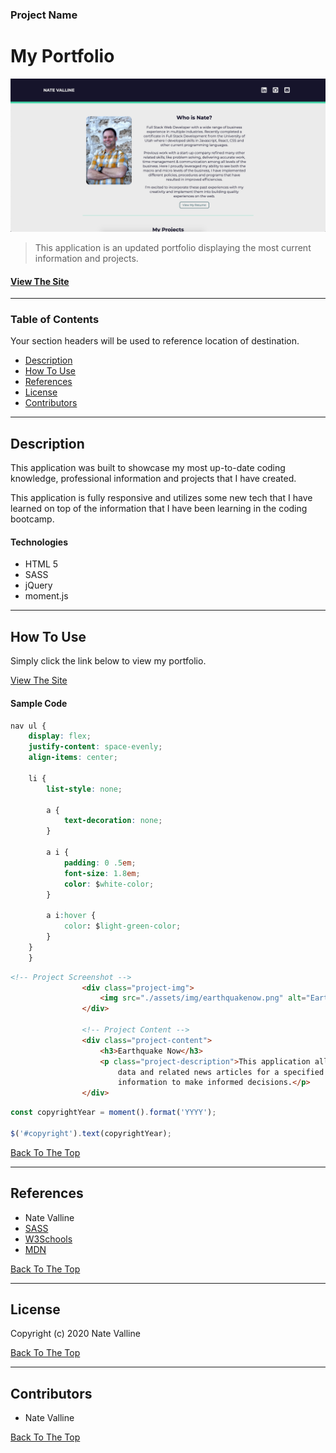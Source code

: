 ### Project Name

# My Portfolio

<img src="./assets/img/portfolio-screenshot.png" width="600px">

> This application is an updated portfolio displaying the most current information and projects.

#### [View The Site](https://nvalline.github.io/my-portfolio/)

---

### Table of Contents

Your section headers will be used to reference location of destination.

- [Description](#description)
- [How To Use](#how-to-use)
- [References](#references)
- [License](#license)
- [Contributors](#contributors)

---

## Description

This application was built to showcase my most up-to-date coding knowledge, professional information and projects that I have created.  

This application is fully responsive and utilizes some new tech that I have learned on top of the information that I have been learning in the coding bootcamp.

#### Technologies

- HTML 5
- SASS
- jQuery
- moment.js

---

## How To Use

Simply click the link below to view my portfolio.

[View The Site](https://nvalline.github.io/my-portfolio/)

#### Sample Code

```css
nav ul {
    display: flex;
    justify-content: space-evenly;
    align-items: center;
        
    li {
        list-style: none;

        a {
            text-decoration: none;
        }

        a i {
            padding: 0 .5em;
            font-size: 1.8em;
            color: $white-color;
        }

        a i:hover {
            color: $light-green-color;
        }
    }
    }
```

```html
<!-- Project Screenshot -->
                <div class="project-img">
                    <img src="./assets/img/earthquakenow.png" alt="Earthquake Now">
                </div>

                <!-- Project Content -->
                <div class="project-content">
                    <h3>Earthquake Now</h3>
                    <p class="project-description">This application allows the user to quickly find up-to-date seismic
                        data and related news articles for a specified location. This provides the user with valuable
                        information to make informed decisions.</p>
                </div>
```

```javascript
const copyrightYear = moment().format('YYYY');

$('#copyright').text(copyrightYear);
```

[Back To The Top](#project-name)

---

## References

- Nate Valline
- [SASS](https://sass-lang.com/)
- [W3Schools](https://w3schools.com)
- [MDN](https://developer.mozilla.org/en-US/)

[Back To The Top](#project-name)

---

## License

Copyright (c) 2020 Nate Valline

[Back To The Top](#project-name)

---

## Contributors

- Nate Valline

[Back To The Top](#project-name)


